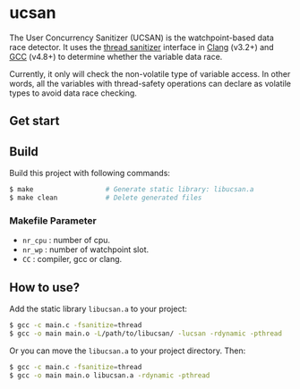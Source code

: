 # ucsan

The User Concurrency Sanitizer (UCSAN) is the watchpoint-based data race detector.
It uses the [thread sanitizer](https://github.com/google/sanitizers/wiki/ThreadSanitizerCppManual) interface in [Clang](https://releases.llvm.org/3.8.0/tools/clang/docs/ThreadSanitizer.html) (v3.2+) and [GCC](https://gcc.gnu.org/gcc-4.8/changes.html) (v4.8+) to determine whether the variable data race.

Currently, it only will check the non-volatile type of variable access.
In other words, all the variables with thread-safety operations can declare as volatile types to avoid data race checking.

## Get start

## Build

Build this project with following commands:

```bash
$ make                  # Generate static library: libucsan.a
$ make clean            # Delete generated files
```

### Makefile Parameter

* `nr_cpu` : number of cpu.
* `nr_wp` : number of watchpoint slot.
* `CC` : compiler, gcc or clang.

## How to use?

Add the static library `libucsan.a` to your project:

```bash
$ gcc -c main.c -fsanitize=thread
$ gcc -o main main.o -L/path/to/libucsan/ -lucsan -rdynamic -pthread
```

Or you can move the `libucsan.a` to your project directory. Then:

```bash
$ gcc -c main.c -fsanitize=thread
$ gcc -o main main.o libucsan.a -rdynamic -pthread
```
